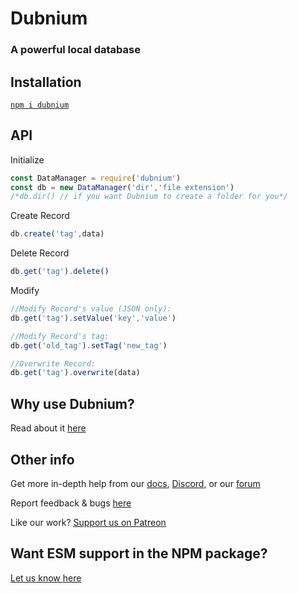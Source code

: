 # Dubnium
### A powerful local database


## Installation
[`npm i dubnium`](https://docs.npmjs.com/getting-started/installing-npm-packages-locally)

## API

Initialize
```js
const DataManager = require('dubnium')
const db = new DataManager('dir','file extension')
/*db.dir() // if you want Dubnium to create a folder for you*/
```

Create Record

```js 
db.create('tag',data)
```

 Delete Record

```js
db.get('tag').delete()
```

  Modify

```js
//Modify Record's value (JSON only):
db.get('tag').setValue('key','value')

//Modify Record's tag:
db.get('old_tag').setTag('new_tag')

//Overwrite Record:
db.get('tag').overwrite(data)
```

## Why use Dubnium?
Read about it [here](https://db.coolstone.dev/key-features)

## Other info
Get more in-depth help from our [docs](https://db.coolstone.dev/), [Discord](https://discord.gg/nzTmfZ8), or our [forum](https://groups.google.com/g/dubnium)

Report feedback & bugs [here](https://forms.gle/s7Wi4pZqNbZG72mU7)

Like our work? [Support us on Patreon](https://www.patreon.com/coolstone)

## Want ESM support in the NPM package?
[Let us know here](https://groups.google.com/g/dubnium/c/rEJKuF-lwLE)
